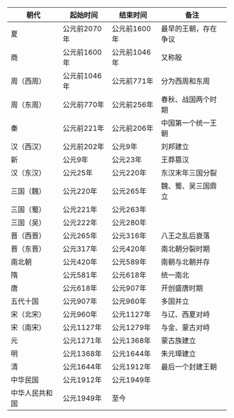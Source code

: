 | 朝代      | 起始时间       | 结束时间       | 备注             |
|-----------|---------------|---------------|------------------|
| 夏        | 公元前2070年  | 公元前1600年  | 最早的王朝，存在争议 |
| 商        | 公元前1600年  | 公元前1046年  | 又称殷            |
| 周（西周）| 公元前1046年  | 公元前771年   | 分为西周和东周    |
| 周（东周）| 公元前770年   | 公元前256年   | 春秋、战国两个时期 |
| 秦        | 公元前221年   | 公元前206年   | 中国第一个统一王朝 |
| 汉（西汉）| 公元前202年   | 公元9年       | 刘邦建立          |
| 新        | 公元9年       | 公元23年      | 王莽篡汉          |
| 汉（东汉）| 公元25年      | 公元220年     | 东汉末年三国分裂   |
| 三国（魏）| 公元220年     | 公元265年     | 魏、蜀、吴三国鼎立 |
| 三国（蜀）| 公元221年     | 公元263年     |                   |
| 三国（吴）| 公元222年     | 公元280年     |                   |
| 晋（西晋）| 公元265年     | 公元316年     | 八王之乱后衰落    |
| 晋（东晋）| 公元317年     | 公元420年     | 南北朝分裂时期     |
| 南北朝    | 公元420年     | 公元589年     | 南朝与北朝并存    |
| 隋        | 公元581年     | 公元618年     | 统一南北          |
| 唐        | 公元618年     | 公元907年     | 开创盛唐时期      |
| 五代十国  | 公元907年     | 公元960年     | 多国并立          |
| 宋（北宋）| 公元960年     | 公元1127年    | 与辽、西夏对峙     |
| 宋（南宋）| 公元1127年    | 公元1279年    | 与金、蒙古对峙     |
| 元        | 公元1271年    | 公元1368年    | 蒙古族建立        |
| 明        | 公元1368年    | 公元1644年    | 朱元璋建立        |
| 清        | 公元1644年    | 公元1912年    | 最后一个封建王朝   |
| 中华民国  | 公元1912年    | 公元1949年    |                   |
| 中华人民共和国 | 公元1949年 | 至今          |                   |
